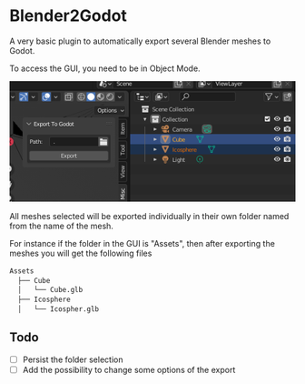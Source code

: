 # Blender2Godot
A very basic plugin to automatically export several Blender meshes to Godot.

To access the GUI, you need to be in Object Mode.

![asd](https://github.com/Perococco/Blender2Godot/blob/develop/doc/eg.png?raw=true)

All meshes selected will be exported individually in their own folder named from the name of the mesh. 

For instance if the folder in the GUI is "Assets", then after exporting the meshes you will get the following files

```bash
Assets
  ├── Cube
  │   └── Cube.glb
  ├── Icosphere
  │   └── Icospher.glb
```

## Todo

- [ ] Persist the folder selection
- [ ] Add the possibility to change some options of the export
